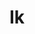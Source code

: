 ---
title: 'Ik'
image: gelukkig-zijn.png
videos:
    - id: '7NEP98fNwZ4'
      name: video fragment Ik voel dat ik het in me heb 1987
      opacity: 0.5
      max-res: true
      full-url: 
images:
    - image: 1.jpg
      opacity: 0.7
    - image: 2.jpg
      opacity: 0.7
order: 1987
---